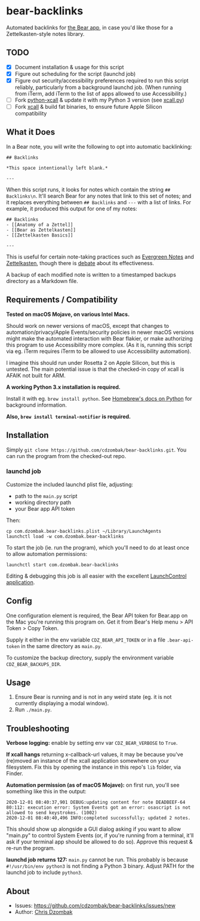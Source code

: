 # bear-backlinks

Automated backlinks for [the Bear app](https://bear.app), in case you'd like those for a Zettelkasten-style notes library.

## TODO

- [x] Document installation & usage for this script
- [x] Figure out scheduling for the script (launchd job)
- [x] Figure out security/accessibility preferences required to run this script reliably, particularly from a background launchd job. (When running from iTerm, add iTerm to the list of apps allowed to use Accessibility.)
- [ ] Fork [python-xcall](https://github.com/robwalton/python-xcall) & update it with my Python 3 version (see [xcall.py](https://github.com/cdzombak/bear-backlinks/blob/master/xcall.py))
- [ ] Fork [xcall](https://github.com/martinfinke/xcall) & build fat binaries, to ensure future Apple Silicon compatibility

## What it Does

In a Bear note, you will write the following to opt into automatic backlinking:

```
## Backlinks

*This space intentionally left blank.*

---
```

When this script runs, it looks for notes which contain the string `## Backlinks\n`. It'll search Bear for any notes that link to this set of notes; and it replaces everything between `## Backlinks` and `---` with a list of links. For example, it produced this output for one of my notes:

```
## Backlinks
- [[Anatomy of a Zettel]]
- [[Bear as Zettelkasten]]
- [[Zettelkasten Basics]]

---
```

This is useful for certain note-taking practices such as [Evergreen Notes](https://notes.andymatuschak.org/Evergreen_notes) and [Zettelkasten](https://zettelkasten.de), though there is [debate](https://zettelkasten.de/posts/backlinks-are-bad-links/) about its effectiveness.

A backup of each modified note is written to a timestamped backups directory as a Markdown file.

## Requirements / Compatibility

**Tested on macOS Mojave, on various Intel Macs.**

Should work on newer versions of macOS, except that changes to automation/privacy/Apple Events/security policies in newer macOS versions might make the automated interaction with Bear flakier, or make authorizing this program to use Accessibility more complex. (As it is, running this script via eg. iTerm requires iTerm to be allowed to use Accessibility automation).

I imagine this should run under Rosetta 2 on Apple Silicon, but this is untested. The main potential issue is that the checked-in copy of xcall is AFAIK not built for ARM.

**A working Python 3.x installation is required.**

Install it with eg. `brew install python`. See [Homebrew's docs on Python](https://docs.brew.sh/Homebrew-and-Python) for background information.

**Also, `brew install terminal-notifier` is required.**

## Installation

Simply `git clone https://github.com/cdzombak/bear-backlinks.git`. You can run the program from the checked-out repo.

### launchd job

Customize the included launchd plist file, adjusting:
- path to the `main.py` script
- working directory path
- your Bear app API token

Then:
```
cp com.dzombak.bear-backlinks.plist ~/Library/LaunchAgents
launchctl load -w com.dzombak.bear-backlinks
```

To start the job (ie. run the program), which you'll need to do at least once to allow automation permissions:
```
launchctl start com.dzombak.bear-backlinks
```

Editing & debugging this job is all easier with the excellent [LaunchControl application](https://www.soma-zone.com/LaunchControl/).

## Config

One configuration element is required, the Bear API token for Bear.app on the Mac you're running this program on. Get it from Bear's Help menu > API Token > Copy Token.

Supply it either in the env variable `CDZ_BEAR_API_TOKEN` or in a file `.bear-api-token` in the same directory as `main.py`.

To customize the backup directory, supply the environment variable `CDZ_BEAR_BACKUPS_DIR`.

## Usage

1. Ensure Bear is running and is not in any weird state (eg. it is not currently displaying a modal window).
1. Run `./main.py`.

## Troubleshooting

**Verbose logging:** enable by setting env var `CDZ_BEAR_VERBOSE` to `True`.

**If xcall hangs** returning x-callback-url values, it may be because you've (re)moved an instance of the xcall application somewhere on your filesystem. Fix this by opening the instance in this repo's `lib` folder, via Finder.

**Automation permission (as of macOS Mojave):** on first run, you'll see something like this in the output:

```
2020-12-01 08:40:37,901 DEBUG:updating content for note DEADBEEF-64
80:112: execution error: System Events got an error: osascript is not allowed to send keystrokes. (1002)
2020-12-01 08:40:40,496 INFO:completed successfully; updated 2 notes.
``` 

This should show up alongside a GUI dialog asking if you want to allow "main.py" to control System Events (or, if you're running from a terminal, it'll ask if your terminal app should be allowed to do so). Approve this request & re-run the program.

**launchd job returns 127:** `main.py` cannot be run. This probably is because `#!/usr/bin/env python3` is not finding a Python 3 binary. Adjust PATH for the launchd job to include `python3`. 

## About

- Issues: https://github.com/cdzombak/bear-backlinks/issues/new
- Author: [Chris Dzombak](https://www.dzombak.com)
